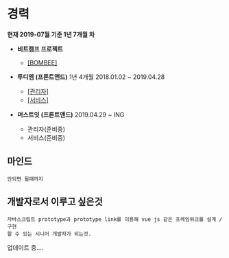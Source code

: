 # 경력
**현재 2019-07월 기준 1년 7개월 차**

- **비트캠프 프로젝트**
   * [[BOMBEE]](https://github.com/kwonbongsoo/BOMBEE)
- **투디엠 (프론트앤드)** 1년 4개월 2018.01.02 ~ 2019.04.28
  * [[관리자]](./page/2dm_admin.md)<br>
  * [[서비스]](./page/2dm_service.md)<br>

- **머스트잇 (프론트앤드)** 2019.04.29 ~ ING
  * 관리자(준비중)
  * 서비스(준비중)

## 마인드
```
안되면 될때까지
```

## 개발자로서 이루고 싶은것
```
자바스크립트 prototype과 prototype link를 이용해 vue js 같은 프레임워크를 설계 / 구현 
할 수 있는 시니어 개발자가 되는것.
```


업데이트 중....
